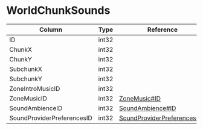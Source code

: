 # WorldChunkSounds

| Column | Type | Reference | Comment |
|--------|------|-----------|---------|
|ID|int32|||
|ChunkX|int32|||
|ChunkY|int32|||
|SubchunkX|int32|||
|SubchunkY|int32|||
|ZoneIntroMusicID|int32|||
|ZoneMusicID|int32|[ZoneMusic#ID](ZoneMusic.md)||
|SoundAmbienceID|int32|[SoundAmbience#ID](SoundAmbience.md)||
|SoundProviderPreferencesID|int32|[SoundProviderPreferences#ID](SoundProviderPreferences.md)||

